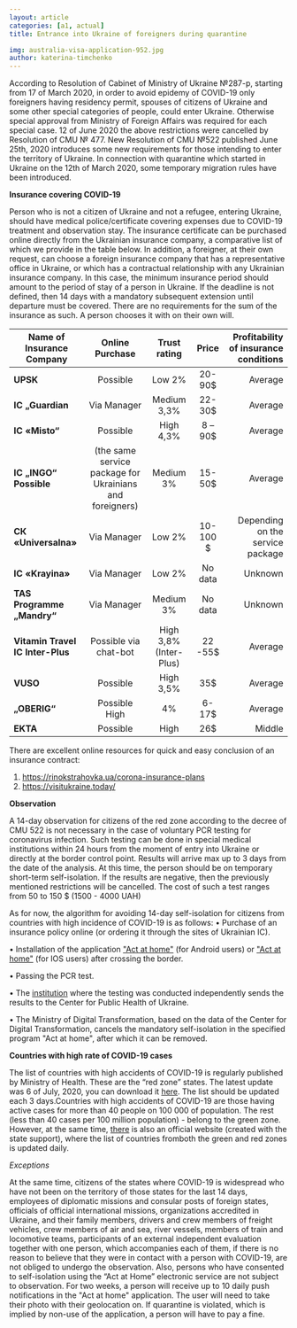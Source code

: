 ```yaml
---
layout: article
categories: [a1, actual]
title: Entrance into Ukraine of foreigners during quarantine   

img: australia-visa-application-952.jpg
author: katerina-timchenko
---
```


According to Resolution of Cabinet of Ministry of Ukraine №287-p, starting from 17 of March 2020, in order to avoid epidemy of COVID-19 only foreigners having residency
permit, spouses of citizens of Ukraine and some other special categories of people, could enter Ukraine. Otherwise special approval from Ministry of Foreign Affairs was
required for each special case.
12 of June 2020 the above restrictions were cancelled by Resolution of CMU № 477. New Resolution of CMU №522 published June 25th, 2020 introduces some new requirements 
for those intending to enter the territory of Ukraine. In connection with quarantine which started in Ukraine on the 12th of March 2020, some temporary migration rules have 
been introduced. 

**Insurance covering COVID-19**

Person who is not a citizen of Ukraine and not a refugee, entering Ukraine, should have medical police/certificate covering expenses due to COVID-19 treatment and observation stay.
The insurance certificate can be purchased online directly from the Ukrainian insurance company, a comparative list of which we provide in the table below. In addition,
a foreigner, at their own request, can choose a foreign insurance company that has a representative office in Ukraine, or which has a contractual relationship with any 
Ukrainian insurance company.
In this case, the minimum insurance period should amount to the period of stay of a person in Ukraine. If the deadline is not defined, then 14 days with a mandatory 
subsequent extension until departure must be covered. There are no requirements for the sum of the insurance as such. A person chooses it with on their own will.


|Name of Insurance Company|Online Purchase|Trust rating| Price | Profitability of insurance conditions|
|------------------|:-------------:|:-----------:|:-----:|--------:|
| **UPSK**                   | Possible     |Low 2%        |20-90$ | Average  |
| **IC „Guardian**               | 	Via Manager	|Medium 3,3%	|22-30$ |Average|
| **IC «Misto“**                 | Possible        |  High 4,3% |8 – 90$|Average|
|**IC „INGO“	Possible**| (the same service package for Ukrainians and foreigners)|	Medium 3%|	15-50$|Average|
|**СК «Universalna»**|	Via Manager	|Low 2%	| 10-100 $|	Depending on the service package|
| **IC «Krayina»**|	Via Manager	| Low 2%|	No data	|Unknown|
|**TAS Programme „Mandry“**	| Via Manager|	Medium 3%	|No data	|Unknown|
|**Vitamin  Travel  IC Inter-Plus**	| Possible via chat-bot|	High 3,8% (Inter-Plus)|	22 -55$ |	Average|
**VUSO**	|Possible	|High 3,5%	|35$|	Average|
**„OBERIG“**	|Possible	High| 4%	|6-17$|	Average|
**EKTA**	|Possible	|High|	26$|	Middle|


There are excellent online resources for quick and easy conclusion of an insurance contract:
1. https://rinokstrahovka.ua/corona-insurance-plans 
2. https://visitukraine.today/

**Observation**

A 14-day observation for citizens of the red zone according to the decree of CMU 522 is not necessary in the case of voluntary PCR testing for coronavirus infection. 
Such testing can be done in special medical institutions within 24 hours from the moment of entry into Ukraine or directly at the border control point. Results will 
arrive max up to 3 days from the date of the analysis. At this time, the person should be on temporary short-term self-isolation. If the results are negative, then the
previously mentioned restrictions will be cancelled. The cost of such a test ranges from 50 to 150 $ (1500 - 4000 UAH)

As for now, the algorithm for avoiding 14-day self-isolation for citizens from countries with high incidence of COVID-19 is as follows:
 • Purchase of an insurance policy online (or ordering it through the sites of Ukrainian IC).
 
 • Installation of the application ["Act at home"](https://play.google.com/store/apps/details?id=ua.gov.diia.quarantine&hl=ru) (for Android users) or 
 ["Act at home"](https://apps.apple.com/us/app/%D0%B4%D1%96%D0%B9-%D0%B2%D0%B4%D0%BE%D0%BC%D0%B0/id1504695512)  (for IOS users) after crossing the border. 
 
 • Passing the PCR test.
 
 • The [institution](https://moz.gov.ua/article/health/algoritm-pripinennja-samoizoljacii-dlja-osib-scho-peretnuli-derzhavnij-kordo) where the testing was conducted
 independently sends the results to the Center for Public Health of Ukraine.
 
 • The Ministry of Digital Transformation, based on the data of the Center for Digital Transformation, cancels the mandatory self-isolation in the specified program 
 "Act at home", after which it can be removed. 
 
**Countries with high rate of COVID-19 cases**

The list of countries with high accidents of COVID-19 is regularly published by Ministry of Health. These are the “red zone” states. The latest update was 6 of July,
2020, you can download it [here](https://moz.gov.ua/article/health/informacija-schodo-kilkosti-aktivnih-vipadkiv-covid-19-na-100-tis-naselennja-stanom). The list should
be updated each 3 days.Countries with high accidents of COVID-19 are those having active cases for more than 40 people on 100 000 of population.  The rest (less than 40 
cases per 100 million population) - belong to the green zone. However, at the same time, [there](https://visitukraine.today/ua) is also an official website (created with 
the state support), where the list of countries fromboth the green and red zones is updated daily. 
 
*Exceptions*

At the same time, citizens of the states where COVID-19 is widespread who have not been on the territory of those states for the last 14 days, employees of diplomatic
missions and consular posts of foreign states, officials of official international missions, organizations accredited in Ukraine, and their family members, drivers and 
crew members of freight vehicles, crew members of air and sea, river vessels, members of train and locomotive teams, participants of an external independent evaluation 
together with one person, which accompanies each of them, if there is no reason to believe that they were in contact with a person with COVID-19, are not obliged to undergo 
the observation.
Also, persons who have consented to self-isolation using the “Act at Home” electronic service are not subject to observation. For two weeks, a person will receive up to 
10 daily push notifications in the "Act at home" application. The user will need to take their photo with their geolocation on. If quarantine is violated, which is implied 
by non-use of the application, a person will have to pay a fine.
 
